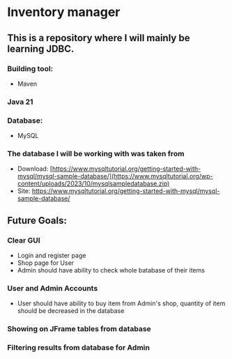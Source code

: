 # Inventory manager 

## This is a repository where I will mainly be learning JDBC.

### Building tool:
  * Maven

### Java 21

### Database:
  * MySQL

### The database I will be working with was taken from
  * Download: [https://www.mysqltutorial.org/getting-started-with-mysql/mysql-sample-database/](https://www.mysqltutorial.org/wp-content/uploads/2023/10/mysqlsampledatabase.zip)
  * Site: https://www.mysqltutorial.org/getting-started-with-mysql/mysql-sample-database/

## Future Goals:

### Clear GUI
 * Login and register page
 * Shop page for User
 * Admin should have ability to check whole batabase of their items

### User and Admin Accounts
 * User should have ability to buy item from Admin's shop, quantity of item should be decreased in the database
   
### Showing on JFrame tables from database

### Filtering results from database for Admin


